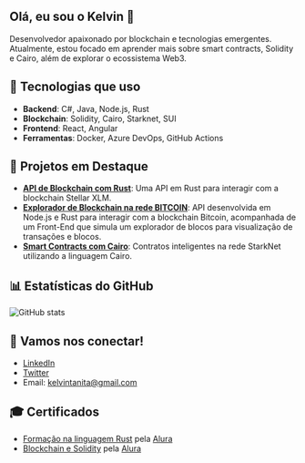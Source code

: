 ## Olá, eu sou o Kelvin 👋

Desenvolvedor apaixonado por blockchain e tecnologias emergentes. Atualmente, estou focado em aprender mais sobre smart contracts, Solidity e Cairo, além de explorar o ecossistema Web3.


## 🚀 Tecnologias que uso

- **Backend**: C#, Java, Node.js, Rust
- **Blockchain**: Solidity, Cairo, Starknet, SUI
- **Frontend**: React, Angular
- **Ferramentas**: Docker, Azure DevOps, GitHub Actions

## 🌟 Projetos em Destaque

- [**API de Blockchain com Rust**](https://github.com/kelvintanita/dojo-stellar): Uma API em Rust para interagir com a blockchain Stellar XLM.
- [**Explorador de Blockchain na rede BITCOIN**](https://github.com/kelvintanita/DOJO-NearX-Bitcoin): API desenvolvida em Node.js e Rust para interagir com a blockchain Bitcoin, acompanhada de um Front-End que simula um explorador de blocos para visualização de transações e blocos.
- [**Smart Contracts com Cairo**](https://github.com/kelvintanita/starknet-workshop-frontend): Contratos inteligentes na rede StarkNet utilizando a linguagem Cairo.

## 📊 Estatísticas do GitHub

![GitHub stats](https://github-readme-stats.vercel.app/api?username=kelvintanita&show_icons=true&count_private=true&theme=transparent)

## 📱 Vamos nos conectar!

- [LinkedIn](https://www.linkedin.com/in/kelvintanita)
- [Twitter](https://twitter.com/kelvintanita)
- Email: kelvintanita@gmail.com

## 🎓 Certificados

- [Formação na linguagem Rust](https://cursos.alura.com.br/degree/certificate/0532fe8d-5ad0-41cc-aadf-1a93200c88d2?lang) pela [Alura](https://www.alura.com.br/)
- [Blockchain e Solidity](https://cursos.alura.com.br/certificate/26bdf311-76a9-4d60-94a1-521ae55d257d?lang) pela [Alura](https://www.alura.com.br/)
